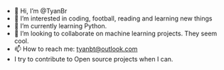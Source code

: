 - 👋 Hi, I’m @TyanBr
- 👀 I’m interested in coding, football, reading and learning new things
- 🌱 I’m currently learning Python.
- 💞️ I’m looking to collaborate on machine learning projects. They seem cool.
- 📫 How to reach me: tyanbt@outlook.com
-  I try to contribute to Open source projects when I can.

<!---
TyanBr/TyanBr is a ✨ special ✨ repository because its `README.md` (this file) appears on your GitHub profile.
You can click the Preview link to take a look at your changes.
--->

